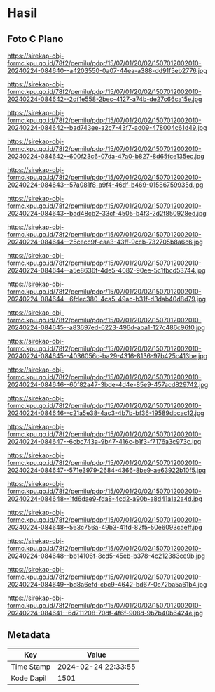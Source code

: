 # Hasil

## Foto C Plano

https://sirekap-obj-formc.kpu.go.id/78f2/pemilu/pdpr/15/07/01/20/02/1507012002010-20240224-084640--a4203550-0a07-44ea-a388-dd91f5eb2776.jpg

https://sirekap-obj-formc.kpu.go.id/78f2/pemilu/pdpr/15/07/01/20/02/1507012002010-20240224-084642--2df1e558-2bec-4127-a74b-de27c66ca15e.jpg

https://sirekap-obj-formc.kpu.go.id/78f2/pemilu/pdpr/15/07/01/20/02/1507012002010-20240224-084642--bad743ee-a2c7-43f7-ad09-478004c61d49.jpg

https://sirekap-obj-formc.kpu.go.id/78f2/pemilu/pdpr/15/07/01/20/02/1507012002010-20240224-084642--600f23c6-07da-47a0-b827-8d65fce135ec.jpg

https://sirekap-obj-formc.kpu.go.id/78f2/pemilu/pdpr/15/07/01/20/02/1507012002010-20240224-084643--57a081f8-a9f4-46df-b469-01586759935d.jpg

https://sirekap-obj-formc.kpu.go.id/78f2/pemilu/pdpr/15/07/01/20/02/1507012002010-20240224-084643--bad48cb2-33cf-4505-b4f3-2d2f850928ed.jpg

https://sirekap-obj-formc.kpu.go.id/78f2/pemilu/pdpr/15/07/01/20/02/1507012002010-20240224-084644--25cecc9f-caa3-43ff-9ccb-732705b8a6c6.jpg

https://sirekap-obj-formc.kpu.go.id/78f2/pemilu/pdpr/15/07/01/20/02/1507012002010-20240224-084644--a5e8636f-4de5-4082-90ee-5c1fbcd53744.jpg

https://sirekap-obj-formc.kpu.go.id/78f2/pemilu/pdpr/15/07/01/20/02/1507012002010-20240224-084644--6fdec380-4ca5-49ac-b31f-d3dab40d8d79.jpg

https://sirekap-obj-formc.kpu.go.id/78f2/pemilu/pdpr/15/07/01/20/02/1507012002010-20240224-084645--a83697ed-6223-496d-aba1-127c486c96f0.jpg

https://sirekap-obj-formc.kpu.go.id/78f2/pemilu/pdpr/15/07/01/20/02/1507012002010-20240224-084645--4036056c-ba29-4316-8136-97b425c413be.jpg

https://sirekap-obj-formc.kpu.go.id/78f2/pemilu/pdpr/15/07/01/20/02/1507012002010-20240224-084646--60f82a47-3bde-4d4e-85e9-457acd829742.jpg

https://sirekap-obj-formc.kpu.go.id/78f2/pemilu/pdpr/15/07/01/20/02/1507012002010-20240224-084646--c21a5e38-4ac3-4b7b-bf36-19589dbcac12.jpg

https://sirekap-obj-formc.kpu.go.id/78f2/pemilu/pdpr/15/07/01/20/02/1507012002010-20240224-084647--6cbc743a-9b47-416c-b1f3-f7176a3c973c.jpg

https://sirekap-obj-formc.kpu.go.id/78f2/pemilu/pdpr/15/07/01/20/02/1507012002010-20240224-084647--571e3979-2684-4366-8be9-ae63922b10f5.jpg

https://sirekap-obj-formc.kpu.go.id/78f2/pemilu/pdpr/15/07/01/20/02/1507012002010-20240224-084648--1fd6dae9-fda8-4cd2-a90b-a8d41a1a2a4d.jpg

https://sirekap-obj-formc.kpu.go.id/78f2/pemilu/pdpr/15/07/01/20/02/1507012002010-20240224-084648--563c756a-49b3-41fd-82f5-50e6093caeff.jpg

https://sirekap-obj-formc.kpu.go.id/78f2/pemilu/pdpr/15/07/01/20/02/1507012002010-20240224-084648--bb14106f-8cd5-45eb-b378-4c212383ce9b.jpg

https://sirekap-obj-formc.kpu.go.id/78f2/pemilu/pdpr/15/07/01/20/02/1507012002010-20240224-084649--bd8a6efd-cbc9-4642-bd67-0c72ba5a61b4.jpg

https://sirekap-obj-formc.kpu.go.id/78f2/pemilu/pdpr/15/07/01/20/02/1507012002010-20240224-084641--6d711208-70df-4f6f-908d-9b7b40b6424e.jpg


## Metadata

| Key        | Value               |
| ---------- | ------------------- |
| Time Stamp | 2024-02-24 22:33:55 |
| Kode Dapil | 1501                |



